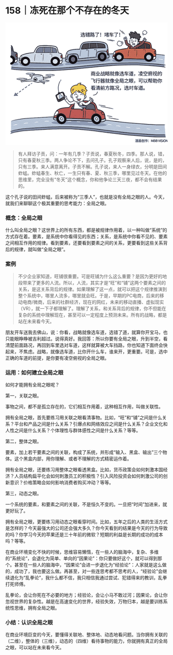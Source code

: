 # 158｜冻死在那个不存在的冬天

![](img/edfc4470c62d82c1f56f4e88b4b6f2ed.jpg)

> 有人拜访子贡，问：一年有几季？子贡说，春夏秋冬，四季。那人说，错，只有春夏秋三季。两人争论不下，去问孔子。孔子观察来人后，说，是的，只有三季。来人满意离开。子贡不解。孔子说，来人一身绿衣，分明是田间蚱蜢。蚱蜢春生、秋亡，一生只有春、夏、秋三季，哪里见过冬天。在他的思维里，完全没有“冬天”这个概念，你和他争论三天三夜，都不会有结果的。

这个孔子说的田间蚱蜢，后来被称为“三季人”，也就是没有全局之眼的人。今天，就我们来聊聊这个极其重要的思考能力：全局之眼。

### 概念：全局之眼

什么叫全局之眼？这世界上的所有东西，都是被规律作用着，以一种叫做“系统”的方式存在着。要素，是系统中你看得见的东西；关系，是系统中你看不见的、要素之间相互作用的规律。看到要素，还要看到要素之间的关系，更要看到这些关系背后的规律，就叫做“全局之眼”。

### 案例

> 不少企业家知道，旺铺很重要。可是旺铺为什么这么重要？是因为更好的地段带来了更多的人流。所以，人流，其实才是“旺”和“铺”这两个要素之间的关系，是这关系背后的规律。如果理解了这一点，就可以把这个规律推演到整个系统中，哪里人流多，哪里就会旺。于是，早期的PC电商，后来的移动电商/微商，后来的社群经济，现在的网红，未来的移动直播、虚拟现实（VR），就一下子都理解了。理解了关系，和关系背后的规律，你不但能在复杂的系统中理解现在，甚至可以一定程度上预测未来。所有的战略，都是站在未来看今天。

朋友开车送我去佛山，说：你看，战略就像选车道，选错了道，就算你开宝马，也只能眼睁睁被吉利超过。说得真好。我回答：所以你要有全局之眼，升到半空，看清楚前面路况，再回到车里选对车道，这样就算被大车挡路，你也知道下面终会快起来，不焦虑。战略，就像选车道，比你开什么车，谁来开，更重要。可是，选中正确的车道的前提，是你要有凌空俯视的全局之眼。

### 运用：如何建立全局之眼

如何才能拥有全局之眼呢？

第一，关联之眼。

事物之间，都不是孤立存在的，它们相互作用着，这种相互作用，叫做关联性。

拥有全局之眼，首先要练习用关联之眼看清事物。比如，“旺”和“铺”之间是什么关系？平台和产品之间是什么关系？引爆点和网络效应之间是什么关系？企业文化和人性之间是什么关系？个体理性与群体感性之间是什么关系？等等。

第二，整体之眼。

要素，加上若干要素之间的关联，构成了系统，并形成“输入、黑盒、输出”三个物体。这个黑盒内部，用你理解、或者不理解的方式精密运作着。

拥有全局之眼，还要练习用整体之眼看透黑盒。比如，货币政策会如何刺激本国经济？人员结构扁平化会如何刺激员工的积极性？引入风险投资会如何刺激公司的创新意识？价格策略会如何影响消费者购买冲动？等等。

第三，动态之眼。

一个系统的要素，和要素之间的关联，不是恒久不变的。一旦把“时间”加进来，就更好玩了。

拥有全局之眼，更要练习用动态之眼看穿时间。比如，五年之后的人类的生活方式是怎样的？今天最强大的公司还会强大多久？你今天看到的结果是今天的行为导致的吗？你学习今天的苹果还是三十年前的微软？短期的利益是长期的成功的成本吗？等等。

在商业环境变化不快的时候，思维容易懒惰，在一些人的脑海中，复杂、多维的“系统论”，会退化为简单、单向的“因果论”：你只要做好这个，就可以得到那个。甚至在一些人的脑海中，“因果论”会进一步退化为“经验论”：人家就是这么做的，成功了，我也要这么做。再甚至，对一些连思考都不思考的人，“经验论”会继续退化为“乱拳论”，我什么都不信，我只相信我通过尝试、犯错得来的教训，乱拳打死师傅。

乱拳论，会让你死在不必要的地方；经验论，会让小马不敢过河；因果论，会让你忽视世界的复杂性。越是在高速变化的世界，经验失效，万物归本，越是要训练系统性思维，拥有全局之眼。

### 小结：认识全局之眼

在商业环境巨变的今天，要懂得关联地、整体地、动态地看问题。当你拥有关联的（二维），整体的（三维），动态的（四维）看待事物的能力，你就拥有真正的全局之眼，可以站在未来看今天。